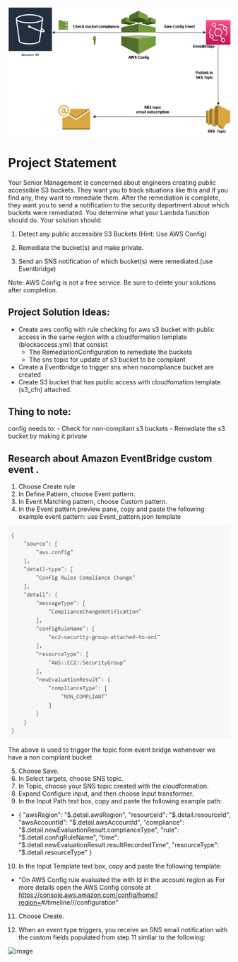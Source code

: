![image](https://github.com/johnadewumi1/Remediate_Public_S3/blob/main/images/Architecture_Diagram.png.png)
# Project Statement
Your Senior Management is concerned about engineers creating public accessible S3 buckets. They want you to track situations like this and if you find any, they want to remediate them. After the remediation is complete, they want you to send a notification to the security department about which buckets were remediated.
You determine what your Lambda function should do.
Your solution should:


1. Detect any public accessible S3 Buckets (Hint: Use AWS Config)

2. Remediate the bucket(s) and make private.

3. Send an SNS notification of which bucket(s) were remediated.(use Eventbridge)

Note: AWS Config is not a free service. Be sure to delete your solutions after completion.


## Project Solution Ideas:
- Create aws config with rule checking for aws s3 bucket with public access in the same region with a cloudformation template (blockaccess.yml) that consist
  - The RemediationConfiguration to remediate the buckets
  - The sns topic for update of  s3 bucket to be compliant
- Create a Eventbridge to trigger sns when nocompliance bucket are created
- Create S3 bucket that has public access with cloudfomation template (s3_cfn) attached.


## Thing to note:
config needs to:
    - Check for non-compliant s3 buckets
    - Remediate the s3 bucket by making it private



## Research about Amazon EventBridge custom event .

1. Choose Create rule
2. In Define Pattern, choose Event pattern.
3. In Event Matching pattern, choose Custom pattern.
4. In the Event pattern preview pane, copy and paste the following example event pattern: use Event_pattern.json template

![image](https://github.com/johnadewumi1/Remediate_Public_S3/blob/main/images/event_pattern.png)
  
  The above is used to trigger the topic form event bridge wehenever we have a non compliant bucket 
  
 5. Choose Save.
 6. In Select targets, choose SNS topic.
 7. In Topic, choose your SNS topic created with the cloudformation.
 8. Expand Configure input, and then choose Input transformer.
 9.  In the Input Path text box, copy and paste the following example path:
  
 - {
    "awsRegion": "$.detail.awsRegion",
    "resourceId": "$.detail.resourceId",
    "awsAccountId": "$.detail.awsAccountId",
    "compliance": "$.detail.newEvaluationResult.complianceType",
    "rule": "$.detail.configRuleName",
    "time": "$.detail.newEvaluationResult.resultRecordedTime",
    "resourceType": "$.detail.resourceType"
}

10.  In the Input Template text box, copy and paste the following template:

- "On <time> AWS Config rule <rule> evaluated the <resourceType> with Id <resourceId> in the account <awsAccountId> region <awsRegion> as <compliance> For more details open the AWS Config console at https://console.aws.amazon.com/config/home?region=<awsRegion>#/timeline/<resourceType>/<resourceId>/configuration"

  
  
 11. Choose Create.
  
 12.  When an event type triggers, you receive an SNS email notification with the custom fields populated from step 11 similar to the following:
  
![image](https://user-images.githubusercontent.com/63524577/140666171-dad79836-6ccd-427a-bdaf-77eb82132d16.png)

